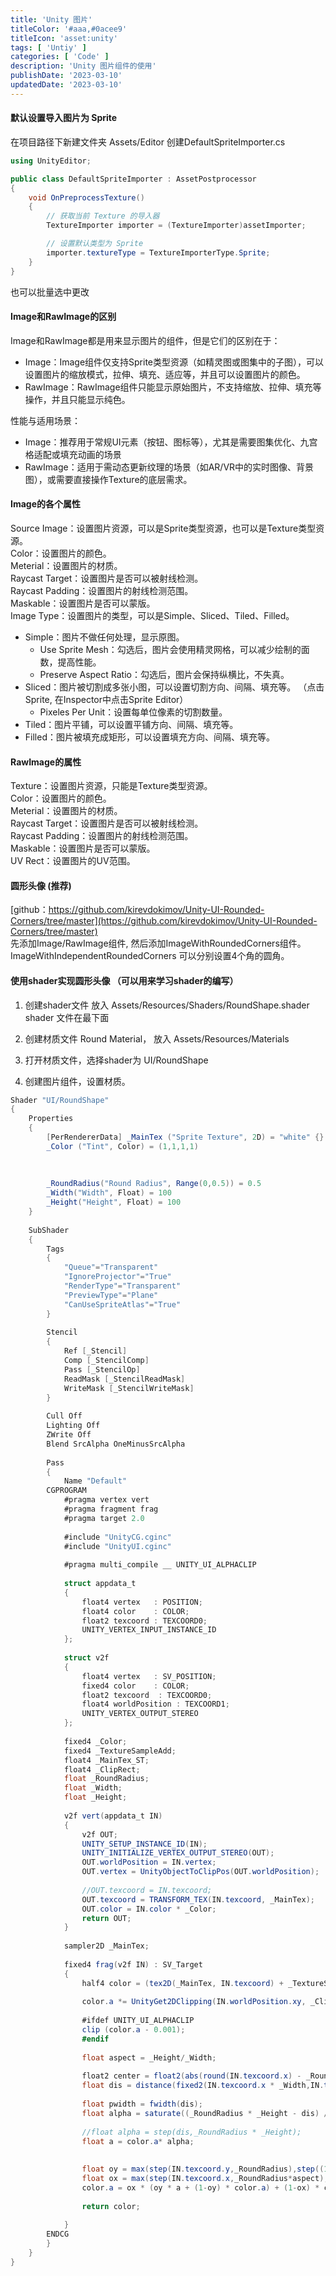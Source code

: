 ```yaml
---
title: 'Unity 图片'
titleColor: '#aaa,#0acee9'
titleIcon: 'asset:unity'
tags: [ 'Untiy' ]
categories: [ 'Code' ]
description: 'Unity 图片组件的使用'
publishDate: '2023-03-10'
updatedDate: '2023-03-10'
---
```


#### 默认设置导入图片为 Sprite
在项目路径下新建文件夹 Assets/Editor 创建DefaultSpriteImporter.cs

``` c#
using UnityEditor;

public class DefaultSpriteImporter : AssetPostprocessor
{
    void OnPreprocessTexture()
    {
        // 获取当前 Texture 的导入器
        TextureImporter importer = (TextureImporter)assetImporter;

        // 设置默认类型为 Sprite
        importer.textureType = TextureImporterType.Sprite;
    }
}
```

也可以批量选中更改

#### Image和RawImage的区别
Image和RawImage都是用来显示图片的组件，但是它们的区别在于：

- Image：Image组件仅支持Sprite类型资源（如精灵图或图集中的子图），可以设置图片的缩放模式，拉伸、填充、适应等，并且可以设置图片的颜色。 
- RawImage：RawImage组件只能显示原始图片，不支持缩放、拉伸、填充等操作，并且只能显示纯色。

性能与适用场景：

- ​Image：推荐用于常规UI元素（按钮、图标等），尤其是需要图集优化、九宫格适配或填充动画的场景
- RawImage：适用于需动态更新纹理的场景（如AR/VR中的实时图像、背景图），或需要直接操作Texture的底层需求。

#### Image的各个属性
Source Image：设置图片资源，可以是Sprite类型资源，也可以是Texture类型资源。  
Color：设置图片的颜色。  
Meterial：设置图片的材质。  
Raycast Target：设置图片是否可以被射线检测。  
Raycast Padding：设置图片的射线检测范围。  
Maskable：设置图片是否可以蒙版。  
Image Type：设置图片的类型，可以是Simple、Sliced、Tiled、Filled。  
- Simple：图片不做任何处理，显示原图。
    - Use Sprite Mesh：勾选后，图片会使用精灵网格，可以减少绘制的面数，提高性能。
    - Preserve Aspect Ratio：勾选后，图片会保持纵横比，不失真。
- Sliced：图片被切割成多张小图，可以设置切割方向、间隔、填充等。 （点击Sprite, 在Inspector中点击Sprite Editor）
    - Pixeles Per Unit：设置每单位像素的切割数量。
- Tiled：图片平铺，可以设置平铺方向、间隔、填充等。
- Filled：图片被填充成矩形，可以设置填充方向、间隔、填充等。

#### RawImage的属性
Texture：设置图片资源，只能是Texture类型资源。  
Color：设置图片的颜色。  
Meterial：设置图片的材质。  
Raycast Target：设置图片是否可以被射线检测。  
Raycast Padding：设置图片的射线检测范围。  
Maskable：设置图片是否可以蒙版。  
UV Rect：设置图片的UV范围。  

#### 圆形头像 (推荐)
[github：https://github.com/kirevdokimov/Unity-UI-Rounded-Corners/tree/master](https://github.com/kirevdokimov/Unity-UI-Rounded-Corners/tree/master)    
先添加Image/RawImage组件, 然后添加ImageWithRoundedCorners组件。    
ImageWithIndependentRoundedCorners 可以分别设置4个角的圆角。


#### 使用shader实现圆形头像 （可以用来学习shader的编写）
1. 创建shader文件 放入 Assets/Resources/Shaders/RoundShape.shader shader 文件在最下面

2. 创建材质文件 Round Material， 放入 Assets/Resources/Materials

3. 打开材质文件，选择shader为 UI/RoundShape

4. 创建图片组件，设置材质。

``` c#
Shader "UI/RoundShape"
{
    Properties
    {
        [PerRendererData] _MainTex ("Sprite Texture", 2D) = "white" {}
        _Color ("Tint", Color) = (1,1,1,1)
 
       
 
        _RoundRadius("Round Radius", Range(0,0.5)) = 0.5
        _Width("Width", Float) = 100
        _Height("Height", Float) = 100
    }
 
    SubShader
    {
        Tags
        { 
            "Queue"="Transparent" 
            "IgnoreProjector"="True" 
            "RenderType"="Transparent" 
            "PreviewType"="Plane"
            "CanUseSpriteAtlas"="True"
        }
 
        Stencil
        {
            Ref [_Stencil]
            Comp [_StencilComp]
            Pass [_StencilOp] 
            ReadMask [_StencilReadMask]
            WriteMask [_StencilWriteMask]
        }
 
        Cull Off
        Lighting Off
        ZWrite Off
        Blend SrcAlpha OneMinusSrcAlpha
 
        Pass
        {
            Name "Default"
        CGPROGRAM
            #pragma vertex vert
            #pragma fragment frag
            #pragma target 2.0
 
            #include "UnityCG.cginc"
            #include "UnityUI.cginc"
 
            #pragma multi_compile __ UNITY_UI_ALPHACLIP
 
            struct appdata_t
            {
                float4 vertex   : POSITION;
                float4 color    : COLOR;
                float2 texcoord : TEXCOORD0;
                UNITY_VERTEX_INPUT_INSTANCE_ID
            };
 
            struct v2f
            {
                float4 vertex   : SV_POSITION;
                fixed4 color    : COLOR;
                float2 texcoord  : TEXCOORD0;
                float4 worldPosition : TEXCOORD1;
                UNITY_VERTEX_OUTPUT_STEREO
            };
 
            fixed4 _Color;
            fixed4 _TextureSampleAdd;
            float4 _MainTex_ST;
            float4 _ClipRect;
            float _RoundRadius;
            float _Width;
            float _Height;
            
            v2f vert(appdata_t IN)
            {
                v2f OUT;
                UNITY_SETUP_INSTANCE_ID(IN);
                UNITY_INITIALIZE_VERTEX_OUTPUT_STEREO(OUT);
                OUT.worldPosition = IN.vertex;
                OUT.vertex = UnityObjectToClipPos(OUT.worldPosition);
 
                //OUT.texcoord = IN.texcoord;
                OUT.texcoord = TRANSFORM_TEX(IN.texcoord, _MainTex);
                OUT.color = IN.color * _Color;
                return OUT;
            }
 
            sampler2D _MainTex;
 
            fixed4 frag(v2f IN) : SV_Target
            {
                half4 color = (tex2D(_MainTex, IN.texcoord) + _TextureSampleAdd) * IN.color;
 
                color.a *= UnityGet2DClipping(IN.worldPosition.xy, _ClipRect);
 
                #ifdef UNITY_UI_ALPHACLIP
                clip (color.a - 0.001);
                #endif
 
                float aspect = _Height/_Width;
 
                float2 center = float2(abs(round(IN.texcoord.x) - _RoundRadius*aspect),abs(round(IN.texcoord.y) - _RoundRadius));
                float dis = distance(fixed2(IN.texcoord.x * _Width,IN.texcoord.y * _Height),fixed2(center.x * _Width,center.y * _Height));
                
                float pwidth = fwidth(dis);
                float alpha = saturate((_RoundRadius * _Height - dis) / pwidth);
                
                //float alpha = step(dis,_RoundRadius * _Height);
                float a = color.a* alpha;
                
 
                float oy = max(step(IN.texcoord.y,_RoundRadius),step((1-_RoundRadius),IN.texcoord.y));
                float ox = max(step(IN.texcoord.x,_RoundRadius*aspect),step((1-_RoundRadius*aspect),IN.texcoord.x));
                color.a = ox * (oy * a + (1-oy) * color.a) + (1-ox) * color.a;
 
                return color;
                
            }
        ENDCG
        }
    }
}
```